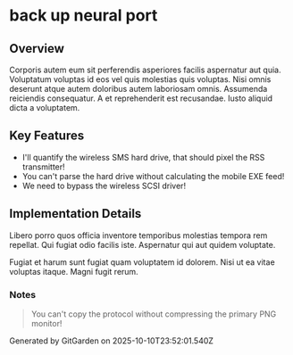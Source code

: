 # back up neural port

## Overview
Corporis autem eum sit perferendis asperiores facilis aspernatur aut quia. Voluptatum voluptas id eos vel quis molestias quis voluptas. Nisi omnis deserunt atque autem doloribus autem laboriosam omnis. Assumenda reiciendis consequatur. A et reprehenderit est recusandae. Iusto aliquid dicta a voluptatem.

## Key Features
- I'll quantify the wireless SMS hard drive, that should pixel the RSS transmitter!
- You can't parse the hard drive without calculating the mobile EXE feed!
- We need to bypass the wireless SCSI driver!

## Implementation Details
Libero porro quos officia inventore temporibus molestias tempora rem repellat. Qui fugiat odio facilis iste. Aspernatur qui aut quidem voluptate.
 Fugiat et harum sunt fugiat quam voluptatem id dolorem. Nisi ut ea vitae voluptas itaque. Magni fugit rerum.

### Notes
> You can't copy the protocol without compressing the primary PNG monitor!

Generated by GitGarden on 2025-10-10T23:52:01.540Z